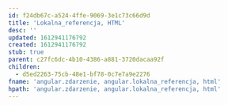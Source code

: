 ```yaml
---
id: f24db67c-a524-4ffe-9069-3e1c73c66d9d
title: 'Lokalna_referencja, HTML'
desc: ''
updated: 1612941176792
created: 1612941176792
stub: true
parent: c27fc6dc-4b10-4386-a881-3720dacaa92f
children:
  - d5ed2263-75cb-48e1-bf78-0c7e7a9e2276
fname: 'angular.zdarzenie, angular.lokalna_referencja, html'
hpath: 'angular.zdarzenie, angular.lokalna_referencja, html'
---
```



